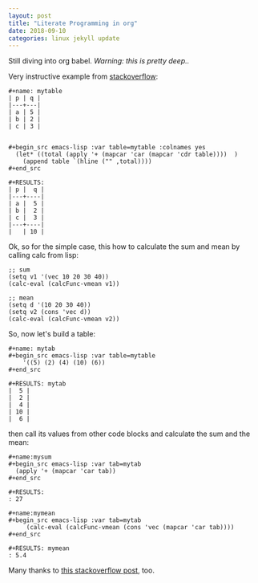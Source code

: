 ```yaml
---
layout: post
title: "Literate Programming in org"
date: 2018-09-10
categories: linux jekyll update
---
```


Still diving into org babel. *Warning: this is pretty deep..*

Very instructive example from [stackoverflow](https://emacs.stackexchange.com/questions/42208/how-to-add-hline-and-column-sum-to-bottom-of-table-using-a-src-block):

```
#+name: mytable
| p | q |
|---+---|
| a | 5 |
| b | 2 |
| c | 3 |


#+begin_src emacs-lisp :var table=mytable :colnames yes 
  (let* ((total (apply '+ (mapcar 'car (mapcar 'cdr table))))  )
    (append table `(hline ("" ,total))))
#+end_src

#+RESULTS:
| p |  q |
|---+----|
| a |  5 |
| b |  2 |
| c |  3 |
|---+----|
|   | 10 |
```

Ok, so for the simple case, this how to calculate the sum and mean by calling calc from lisp:

```elisp
;; sum
(setq v1 '(vec 10 20 30 40))
(calc-eval (calcFunc-vmean v1))

;; mean
(setq d '(10 20 30 40))
(setq v2 (cons 'vec d))
(calc-eval (calcFunc-vmean v2))
```

So, now let's build a table:

```
#+name: mytab
#+begin_src emacs-lisp :var table=mytable
    '((5) (2) (4) (10) (6))
#+end_src

#+RESULTS: mytab
|  5 |
|  2 |
|  4 |
| 10 |
|  6 |
```

then call its values from other code blocks and calculate the sum and the mean:

```
#+name:mysum
#+begin_src emacs-lisp :var tab=mytab
  (apply '+ (mapcar 'car tab))
#+end_src

#+RESULTS:
: 27

#+name:mymean
#+begin_src emacs-lisp :var tab=mytab
     (calc-eval (calcFunc-vmean (cons 'vec (mapcar 'car tab))))
#+end_src

#+RESULTS: mymean
: 5.4
```

Many thanks to [this stackoverflow post](https://emacs.stackexchange.com/questions/18704/how-to-use-calc-vector-functions), too.
